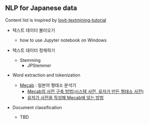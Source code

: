 
NLP for Japanese data 
--------------------------------------

Content list is inspired by [lovit-textmining-tutorial](https://github.com/lovit/textmining-tutorial)


- 텍스트 데이터 불러오기
  - how to use Jupyter notebook on Windows
 
- 텍스트 데이터 정제하기
  - Stemming 
    - JPStemmer 
  
 - Word extraction and tokenization
   - [Mecab](https://pypi.org/project/mecab-python3/) : 일본어 형태소 분석기 
      - [Mecab의 사전 구축 방법(시스템 사전, 유저가 만든 형태소 사전)](https://taku910.github.io/mecab/dic.html)
      - [유저가 사전을 작성해 Mecab에 넣는 방법](https://qiita.com/myaun/items/9f8fee924fdc3f7ef411)

 - Document classification
   - TBD 
